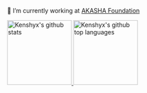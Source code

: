  🔭 I’m currently working at [AKASHA Foundation](https://akasha.org/about/)

<a href="https://github.com/kenshyx">
  <img height="150em" src="https://github-readme-stats.vercel.app/api?username=kenshyx&show_icons=true&theme=solarized-dark&count_private=true" alt="Kenshyx's github stats" />
  <img height="150em" src="https://github-readme-stats.vercel.app/api/top-langs/?username=kenshyx&theme=solarized-dark&layout=compact" alt="Kenshyx's github top languages" />
<!--
**kenshyx/kenshyx** is a ✨ _special_ ✨ repository because its `README.md` (this file) appears on your GitHub profile.

Here are some ideas to get you started:

- 🔭 I’m currently working on ...
- 🌱 I’m currently learning ...
- 👯 I’m looking to collaborate on ...
- 🤔 I’m looking for help with ...
- 💬 Ask me about ...
- 📫 How to reach me: ...
- 😄 Pronouns: ...
- ⚡ Fun fact: ...
-->
